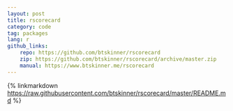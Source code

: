 ```yaml
---
layout: post
title: rscorecard
category: code
tag: packages
lang: r 
github_links:
    repo: https://github.com/btskinner/rscorecard
    zip: https://github.com/btskinner/rscorecard/archive/master.zip
    manual: https://www.btskinner.me/rscorecard
---
```


{% linkmarkdown https://raw.githubusercontent.com/btskinner/rscorecard/master/README.md %}

